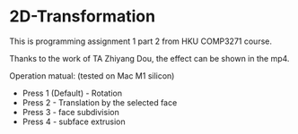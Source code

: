 # 2D-Transformation
This is programming assignment 1 part 2 from HKU COMP3271 course.

Thanks to the work of TA Zhiyang Dou, the effect can be shown in the mp4.

Operation matual: (tested on Mac M1 silicon)
+ Press 1 (Default) - Rotation
+ Press 2 - Translation by the selected face
+ Press 3 - face subdivision
+ Press 4 - subface extrusion
